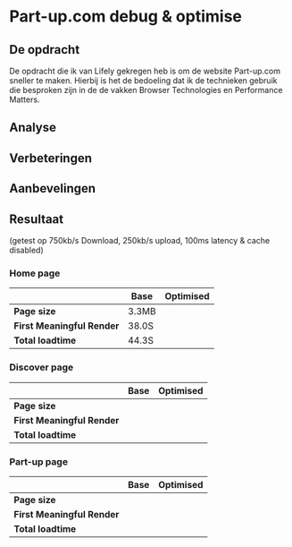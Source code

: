 # Part-up.com debug & optimise

## De opdracht
De opdracht die ik van Lifely gekregen heb is om de website Part-up.com sneller te maken. Hierbij is het de bedoeling dat ik de technieken gebruik die besproken zijn in de de vakken Browser Technologies en Performance Matters.

## Analyse


## Verbeteringen


## Aanbevelingen


## Resultaat

(getest op 750kb/s Download, 250kb/s upload, 100ms latency & cache disabled)

### Home page
|                           |Base |Optimised|
|---------------------------|-----|---------|
|**Page size**              |3.3MB|         |
|**First Meaningful Render**|38.0S|         |
|**Total loadtime**         |44.3S|         |


### Discover page
|                           |Base |Optimised|
|---------------------------|-----|---------|
|**Page size**              ||         |
|**First Meaningful Render**||         |
|**Total loadtime**         ||         |


### Part-up page
|                           |Base |Optimised|
|---------------------------|-----|---------|
|**Page size**              ||         |
|**First Meaningful Render**||         |
|**Total loadtime**         ||         |









